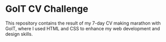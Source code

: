 # GoIT CV Challenge

This repository contains the result of my 7-day CV making marathon with GoIT, where I used HTML and CSS to enhance my web development and design skills.
